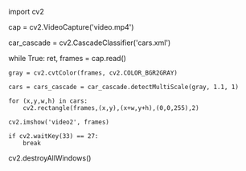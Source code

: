 import cv2

cap  = cv2.VideoCapture('video.mp4')

car_cascade = cv2.CascadeClassifier('cars.xml')

while True:
    ret, frames = cap.read()
    
    gray = cv2.cvtColor(frames, cv2.COLOR_BGR2GRAY)
    
    cars = cars_cascade = car_cascade.detectMultiScale(gray, 1.1, 1)
    
    for (x,y,w,h) in cars:
        cv2.rectangle(frames,(x,y),(x+w,y+h),(0,0,255),2)
        
    cv2.imshow('video2', frames)
    
    if cv2.waitKey(33) == 27:
        break

cv2.destroyAllWindows()



